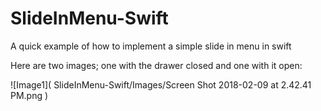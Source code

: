 # SlideInMenu-Swift
A quick example of how to implement a simple slide in menu in swift

Here are two images; one with the drawer closed and one with it open:

![Image1]( SlideInMenu-Swift/Images/Screen Shot 2018-02-09 at 2.42.41 PM.png )
